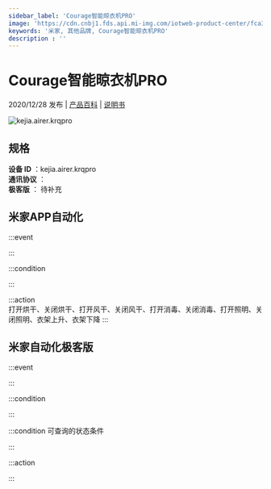 ```yaml
---
sidebar_label: 'Courage智能晾衣机PRO'
image: 'https://cdn.cnbj1.fds.api.mi-img.com/iotweb-product-center/fca38c4923625870bb3af42aa94bc3c4_产品拟物图.png?GalaxyAccessKeyId=AKVGLQWBOVIRQ3XLEW&Expires=9223372036854775807&Signature=sJ/ubTI4RD580X7o0NVkJaNvkac='
keywords: '米家, 其他品牌, Courage智能晾衣机PRO'
description : ''
---
```

# Courage智能晾衣机PRO

2020/12/28 发布 | [产品百科](https://home.mi.com/webapp/content/baike/product/index.html?model=kejia.airer.krqpro/) | [说明书](https://home.mi.com/views/introduction.html?model=kejia.airer.krqpro&region=cn)

![kejia.airer.krqpro](https://cdn.cnbj1.fds.api.mi-img.com/iotweb-product-center/fca38c4923625870bb3af42aa94bc3c4_产品拟物图.png?GalaxyAccessKeyId=AKVGLQWBOVIRQ3XLEW&Expires=9223372036854775807&Signature=sJ/ubTI4RD580X7o0NVkJaNvkac=)

## 规格  
> 
**设备 ID** ：kejia.airer.krqpro  
**通讯协议** ：  
**极客版**  ： 待补充 


## 米家APP自动化  

:::event  

:::

:::condition  

:::

:::action   
打开烘干、关闭烘干、打开风干、关闭风干、打开消毒、关闭消毒、打开照明、关闭照明、衣架上升、衣架下降
:::

## 米家自动化极客版  

:::event  

:::

:::condition  

:::

:::condition 可查询的状态条件  

:::

:::action  

:::

        
